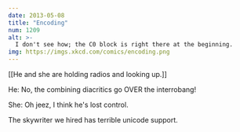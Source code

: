 ```yaml
---
date: 2013-05-08
title: "Encoding"
num: 1209
alt: >-
  I don't see how; the C0 block is right there at the beginning.
img: https://imgs.xkcd.com/comics/encoding.png
---
```

[[He and she are holding radios and looking up.]]

He: No, the combining diacritics go OVER the interrobang!

She: Oh jeez, I think he's lost control.

The skywriter we hired has terrible unicode support.

